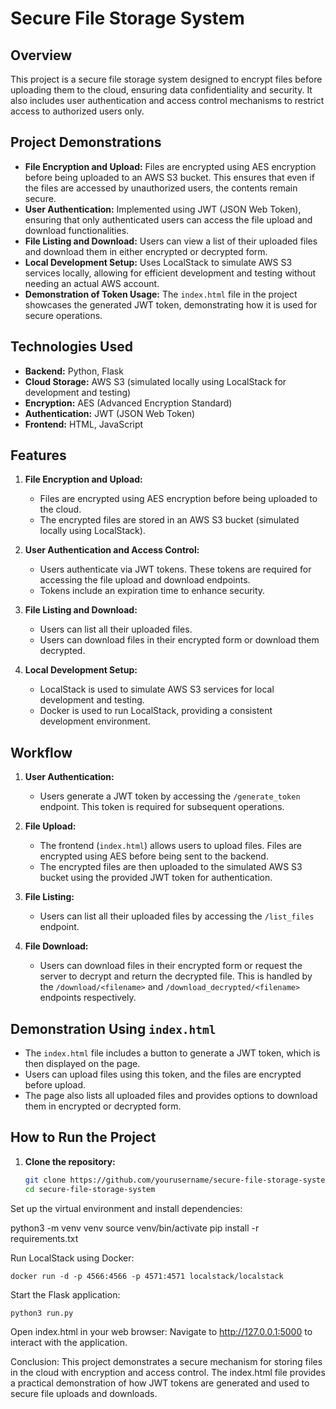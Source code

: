 # Secure File Storage System

## Overview

This project is a secure file storage system designed to encrypt files before uploading them to the cloud, ensuring data confidentiality and security. It also includes user authentication and access control mechanisms to restrict access to authorized users only.

## Project Demonstrations

- **File Encryption and Upload:** Files are encrypted using AES encryption before being uploaded to an AWS S3 bucket. This ensures that even if the files are accessed by unauthorized users, the contents remain secure.
- **User Authentication:** Implemented using JWT (JSON Web Token), ensuring that only authenticated users can access the file upload and download functionalities.
- **File Listing and Download:** Users can view a list of their uploaded files and download them in either encrypted or decrypted form.
- **Local Development Setup:** Uses LocalStack to simulate AWS S3 services locally, allowing for efficient development and testing without needing an actual AWS account.
- **Demonstration of Token Usage:** The `index.html` file in the project showcases the generated JWT token, demonstrating how it is used for secure operations.

## Technologies Used

- **Backend:** Python, Flask
- **Cloud Storage:** AWS S3 (simulated locally using LocalStack for development and testing)
- **Encryption:** AES (Advanced Encryption Standard)
- **Authentication:** JWT (JSON Web Token)
- **Frontend:** HTML, JavaScript

## Features

1. **File Encryption and Upload:**
   - Files are encrypted using AES encryption before being uploaded to the cloud.
   - The encrypted files are stored in an AWS S3 bucket (simulated locally using LocalStack).

2. **User Authentication and Access Control:**
   - Users authenticate via JWT tokens. These tokens are required for accessing the file upload and download endpoints.
   - Tokens include an expiration time to enhance security.

3. **File Listing and Download:**
   - Users can list all their uploaded files.
   - Users can download files in their encrypted form or download them decrypted.

4. **Local Development Setup:**
   - LocalStack is used to simulate AWS S3 services for local development and testing.
   - Docker is used to run LocalStack, providing a consistent development environment.

## Workflow

1. **User Authentication:**
   - Users generate a JWT token by accessing the `/generate_token` endpoint. This token is required for subsequent operations.

2. **File Upload:**
   - The frontend (`index.html`) allows users to upload files. Files are encrypted using AES before being sent to the backend.
   - The encrypted files are then uploaded to the simulated AWS S3 bucket using the provided JWT token for authentication.

3. **File Listing:**
   - Users can list all their uploaded files by accessing the `/list_files` endpoint.

4. **File Download:**
   - Users can download files in their encrypted form or request the server to decrypt and return the decrypted file. This is handled by the `/download/<filename>` and `/download_decrypted/<filename>` endpoints respectively.

## Demonstration Using `index.html`

- The `index.html` file includes a button to generate a JWT token, which is then displayed on the page.
- Users can upload files using this token, and the files are encrypted before upload.
- The page also lists all uploaded files and provides options to download them in encrypted or decrypted form.

## How to Run the Project

1. **Clone the repository:**
   ```bash
   git clone https://github.com/yourusername/secure-file-storage-system.git
   cd secure-file-storage-system
Set up the virtual environment and install dependencies:

python3 -m venv venv
source venv/bin/activate
	pip install -r requirements.txt

Run LocalStack using Docker:

	docker run -d -p 4566:4566 -p 4571:4571 localstack/localstack

Start the Flask application:


	python3 run.py


Open index.html in your web browser:
	Navigate to http://127.0.0.1:5000 to interact with the application.

Conclusion:
This project demonstrates a secure mechanism for storing files in the cloud with encryption and access control. The index.html file provides a practical demonstration of how JWT tokens are generated and used to secure file uploads and downloads.
